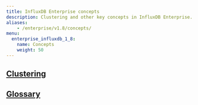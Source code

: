 ```yaml
---
title: InfluxDB Enterprise concepts
description: Clustering and other key concepts in InfluxDB Enterprise.
aliases:
    - /enterprise/v1.8/concepts/
menu:
  enterprise_influxdb_1_8:
    name: Concepts
    weight: 50
---
```


## [Clustering](/enterprise_influxdb/v1.8/concepts/clustering)
## [Glossary](/enterprise_influxdb/v1.8/concepts/glossary/)
